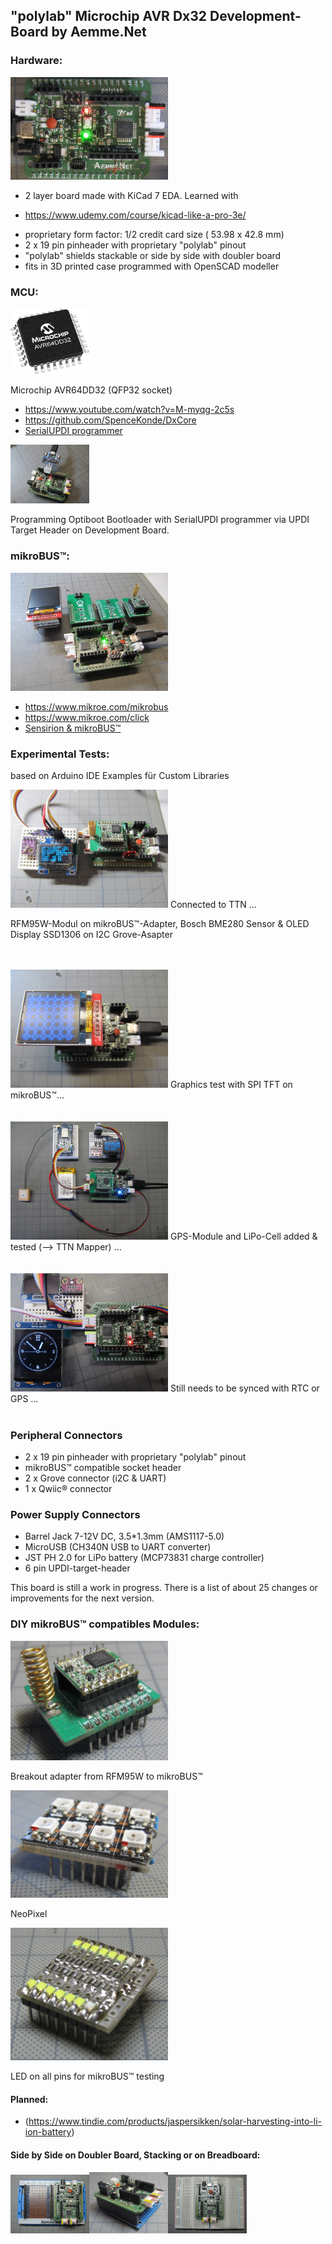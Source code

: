 ## "polylab" Microchip AVR Dx32 Development-Board by Aemme.Net

### Hardware:

<img src="Images/IMG_3665_20.jpg" alt="polylab" width="50%">

- 2 layer board made with KiCad 7 EDA. Learned with
* https://www.udemy.com/course/kicad-like-a-pro-3e/
- proprietary form factor: 1/2 credit card size ( 53.98 x 42.8 mm)  
- 2 x 19 pin pinheader with proprietary "polylab" pinout  
- "polylab" shields stackable or side by side with doubler board  
- fits in 3D printed case programmed with OpenSCAD modeller  


### MCU:

<img src="Images/Microchip.jpg" alt="polylab" width="25%">

Microchip AVR64DD32 (QFP32 socket)
* https://www.youtube.com/watch?v=M-myqg-2c5s
* https://github.com/SpenceKonde/DxCore
* [SerialUPDI programmer](https://www.tindie.com/products/mcudude/serialupdi-programmer)

<img src="Images/IMG_3732_20.jpg" alt="polylab" width="25%">

Programming Optiboot Bootloader with SerialUPDI programmer via UPDI Target Header on Development Board.
 

### mikroBUS™:

<img src="Images/IMG_3666_20.jpg" alt="polylab" width="50%">

* https://www.mikroe.com/mikrobus
* https://www.mikroe.com/click
* [Sensirion & mikroBUS™](https://developer.sensirion.com/partner-spotlight/partner-spotlight-mikroelektronika)


### Experimental Tests:  
based on Arduino IDE Examples für Custom Libraries

<img src="Images/IMG_3669_20.jpg" alt="polylab" width="50%">
Connected to TTN ...

RFM95W-Modul on mikroBUS™-Adapter, Bosch BME280 Sensor & OLED Display SSD1306 on I2C Grove-Asapter
<br>
<br>

<br>  
<img src="Images/IMG_3674_20.jpg" alt="polylab" width="50%">
Graphics test with SPI TFT on mikroBUS™...
<br>
<br>

<br>  
<img src="Images/IMG_3685_20.jpg" alt="polylab" width="50%">
GPS-Module and LiPo-Cell added & tested (--> TTN Mapper) ...
<br>
<br>

<br>  
<img src="Images/IMG_3677_20.jpg" alt="polylab" width="50%">
Still needs to be synced with RTC or GPS ...
<br>
<br>

### Peripheral Connectors
- 2 x 19 pin pinheader with proprietary "polylab" pinout  
- mikroBUS™ compatible socket header  
- 2 x Grove connector (i2C & UART)  
- 1 x Qwiic® connector
   
### Power Supply Connectors
- Barrel Jack  7-12V DC, 3.5*1.3mm (AMS1117-5.0)  
- MicroUSB (CH340N USB to UART converter)  
- JST PH 2.0  for LiPo battery (MCP73831 charge controller)  
- 6 pin UPDI-target-header

This board is still a work in progress. There is a list of about 25 changes or improvements for the next version.

### DIY mikroBUS™ compatibles Modules:

<img src="Images/IMG_3731_20.jpg" alt="RFM95W" width="50%">

Breakout adapter from RFM95W to mikroBUS™

<img src="Images/IMG_3730_20.jpg" alt="NeoPixel" width="50%">

NeoPixel

<img src="Images/IMG_3728_20.jpg" alt="LED" width="50%">

LED on all pins for mikroBUS™ testing


#### Planned:

* (https://www.tindie.com/products/jaspersikken/solar-harvesting-into-li-ion-battery)

#### Side by Side on Doubler Board, Stacking or on Breadboard:

<img src="Images/IMG_3726_20.jpg" alt="side by side" width="25%"><img src="Images/IMG_3729_20.jpg" alt="stacking" width="25%"><img src="Images/IMG_3727_20.jpg" alt="breadboard" width="25%">


